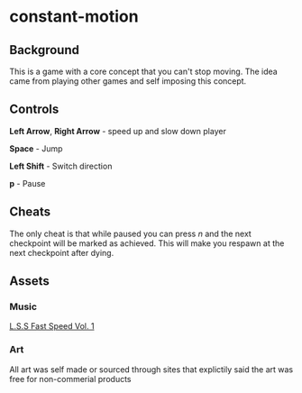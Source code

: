 # constant-motion

## Background
This is a game with a core concept that you can't stop moving. The idea came from
playing other games and self imposing this concept.

## Controls
**Left Arrow**, **Right Arrow** - speed up and slow down player

**Space** - Jump

**Left Shift** - Switch direction

**p** - Pause

## Cheats
The only cheat is that while paused you can press *n* and the next checkpoint
will be marked as achieved. This will make you respawn at the next checkpoint
after dying.

## Assets
### Music
[L.S.S Fast Speed Vol. 1](https://www.assetstore.unity3d.com/en/#!/content/49193)
### Art
All art was self made or sourced through sites that explictily said the art was free for non-commerial products
